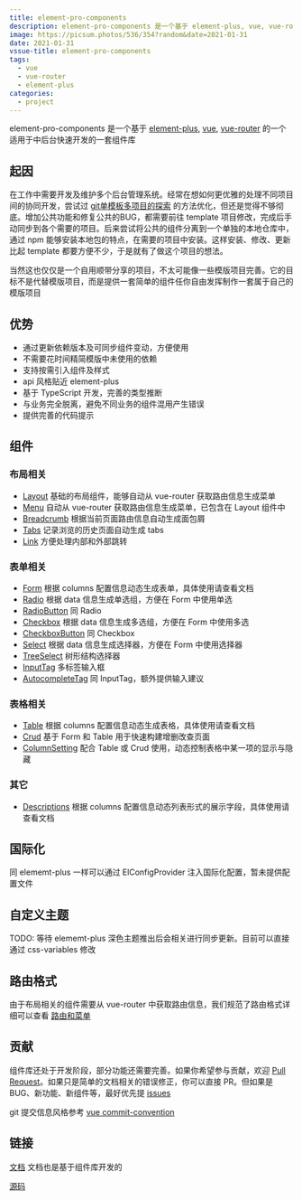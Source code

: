 ```yaml
---
title: element-pro-components
description: element-pro-components 是一个基于 element-plus, vue, vue-router 的一个适用于中后台开发的一套组件库
image: https://picsum.photos/536/354?random&date=2021-01-31
date: 2021-01-31
vssue-title: element-pro-components
tags:
  - vue
  - vue-router
  - element-plus
categories:
  - project
---
```


element-pro-components 是一个基于 [element-plus](https://element-plus.org/), [vue](https://v3.vuejs.org/), [vue-router](https://next.router.vuejs.org/) 的一个适用于中后台快速开发的一套组件库

<!-- more -->

## 起因

在工作中需要开发及维护多个后台管理系统。经常在想如何更优雅的处理不同项目间的协同开发，尝试过 [git单模板多项目的探索](/posts/2020/10/23/git-template-project/) 的方法优化，但还是觉得不够彻底。增加公共功能和修复公共的BUG，都需要前往 template 项目修改，完成后手动同步到各个需要的项目。后来尝试将公共的组件分离到一个单独的本地仓库中，通过 npm 能够安装本地包的特点，在需要的项目中安装。这样安装、修改、更新比起 template 都要方便不少，于是就有了做这个项目的想法。

当然这也仅仅是一个自用顺带分享的项目，不太可能像一些模版项目完善。它的目标不是代替模版项目，而是提供一套简单的组件任你自由发挥制作一套属于自己的模版项目

## 优势

- 通过更新依赖版本及可同步组件变动，方便使用
- 不需要花时间精简模版中未使用的依赖
- 支持按需引入组件及样式
- api 风格贴近 element-plus
- 基于 TypeScript 开发，完善的类型推断
- 与业务完全脱离，避免不同业务的组件混用产生错误
- 提供完善的代码提示

## 组件

### 布局相关

- [Layout](https://tolking.github.io/element-pro-components/zh-CN/components/layout) 基础的布局组件，能够自动从 vue-router 获取路由信息生成菜单
- [Menu](https://tolking.github.io/element-pro-components/zh-CN/components/menu) 自动从 vue-router 获取路由信息生成菜单，已包含在 Layout 组件中
- [Breadcrumb](https://tolking.github.io/element-pro-components/zh-CN/components/breadcrumb) 根据当前页面路由信息自动生成面包屑
- [Tabs](https://tolking.github.io/element-pro-components/zh-CN/components/tabs) 记录浏览的历史页面自动生成 tabs
- [Link](https://tolking.github.io/element-pro-components/zh-CN/components/link) 方便处理内部和外部跳转

### 表单相关

- [Form](https://tolking.github.io/element-pro-components/zh-CN/components/form) 根据 columns 配置信息动态生成表单，具体使用请查看文档
- [Radio](https://tolking.github.io/element-pro-components/zh-CN/components/radio) 根据 data 信息生成单选组，方便在 Form 中使用单选
- [RadioButton](https://tolking.github.io/element-pro-components/zh-CN/components/radio#radiobutton) 同 Radio
- [Checkbox](https://tolking.github.io/element-pro-components/zh-CN/components/checkbox) 根据 data 信息生成多选组，方便在 Form 中使用多选
- [CheckboxButton](https://tolking.github.io/element-pro-components/zh-CN/components/checkbox#checkboxbutton) 同 Checkbox
- [Select](https://tolking.github.io/element-pro-components/zh-CN/components/select) 根据 data 信息生成选择器，方便在 Form 中使用选择器
- [TreeSelect](https://tolking.github.io/element-pro-components/zh-CN/components/tree-select) 树形结构选择器
- [InputTag](https://tolking.github.io/element-pro-components/zh-CN/components/input-tag) 多标签输入框
- [AutocompleteTag](https://tolking.github.io/element-pro-components/zh-CN/components/input-tag#autocompletetag) 同 InputTag，额外提供输入建议

### 表格相关

- [Table](https://tolking.github.io/element-pro-components/zh-CN/components/table) 根据 columns 配置信息动态生成表格，具体使用请查看文档
- [Crud](https://tolking.github.io/element-pro-components/zh-CN/components/crud) 基于 Form 和 Table 用于快速构建增删改查页面
- [ColumnSetting](https://tolking.github.io/element-pro-components/zh-CN/components/column-setting) 配合 Table 或 Crud 使用，动态控制表格中某一项的显示与隐藏

### 其它

- [Descriptions](https://tolking.github.io/element-pro-components/zh-CN/components/descriptions) 根据 columns 配置信息动态列表形式的展示字段，具体使用请查看文档

## 国际化

同 elememt-plus 一样可以通过 ElConfigProvider 注入国际化配置，暂未提供配置文件

## 自定义主题

TODO: 等待 elememt-plus 深色主题推出后会相关进行同步更新。目前可以直接通过 css-variables 修改

## 路由格式

由于布局相关的组件需要从 vue-router 中获取路由信息，我们规范了路由格式详细可以查看 [路由和菜单](https://tolking.github.io/element-pro-components/zh-CN/guide/router)

## 贡献

组件库还处于开发阶段，部分功能还需要完善。如果你希望参与贡献，欢迎 [Pull Request](https://github.com/tolking/element-pro-components/pulls)。如果只是简单的文档相关的错误修正，你可以直接 PR。但如果是 BUG、新功能、新组件等，最好优先提 [issues](https://github.com/tolking/element-pro-components/issues)

git 提交信息风格参考 [vue commit-convention](https://github.com/vuejs/vue-next/blob/master/.github/commit-convention.md)

## 链接

[文档](https://tolking.github.io/element-pro-components) 文档也是基于组件库开发的

[源码](https://github.com/tolking/element-pro-components)
